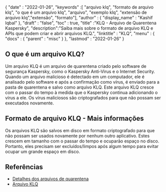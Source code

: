 {
  "date" : "2022-01-26",
  "keywords" :[ "arquivo klq", "formato de arquivo klq", "o que é um arquivo klq", "arquivo", "exemplo klq", "extensão de arquivo klq","extensão", "formato"],
  "author" : {
    "display_name" : "Kashif Iqbal"
},
  "draft" : "false",
  "toc" : true,
  "title" :"KLQ - Arquivo de Quarentena Kaspersky",
  "description":"Saiba mais sobre o formato de arquivo KLQ e APIs que podem criar e abrir arquivos KLQ.",
  "linktitle" : "KLQ",
  "menu" : {
    "docs" : {
      "parent" : "misc"
}
},
  "lastmod" : "2022-01-26"
}

## O que é um arquivo KLQ?

Um arquivo KLQ é um arquivo de quarentena criado pelo software de segurança Kaspersky, como o Kaspersky Anti-Virus e o Internet Security. Quando um arquivo malicioso é detectado em um computador, ele é analisado pelo software e após a confirmação como vírus, é enviado para a pasta de quarentena e salvo como arquivo KLQ. Este arquivo KLQ cresce com o passar do tempo à medida que o Kaspersky continua adicionando o vírus a ele. Os vírus maliciosos são criptografados para que não possam ser executados novamente.

## Formato de arquivo KLQ - Mais informações

Os arquivos KLQ são salvos em disco em formato criptografado para que não possam ser usados novamente por nenhum outro aplicativo. Estes crescem em tamanho com o passar do tempo e ocuparão espaço no disco. Portanto, eles precisam ser excluídos/limpos após algum tempo para evitar ocupar um grande espaço em disco.

## Referências

* [Detalhes dos arquivos de quarentena](https://forum.kaspersky.com/)
* [Arquivo KLQ](https://community.kaspersky.com/search?q=klq%20file)

